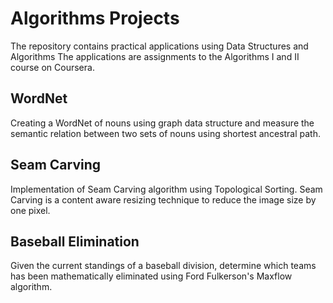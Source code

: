 # Algorithms Projects

The repository contains practical applications using Data Structures and Algorithms
The applications are assignments to the Algorithms I and II course on Coursera.

## WordNet

Creating a WordNet of nouns using graph data structure and measure the semantic relation between two sets of nouns using shortest ancestral path.

## Seam Carving

Implementation of Seam Carving algorithm using Topological Sorting. Seam Carving is a content aware resizing technique to reduce the image size by one pixel.

## Baseball Elimination

Given the current standings of a baseball division, determine which teams has been mathematically eliminated using Ford Fulkerson's Maxflow algorithm. 
